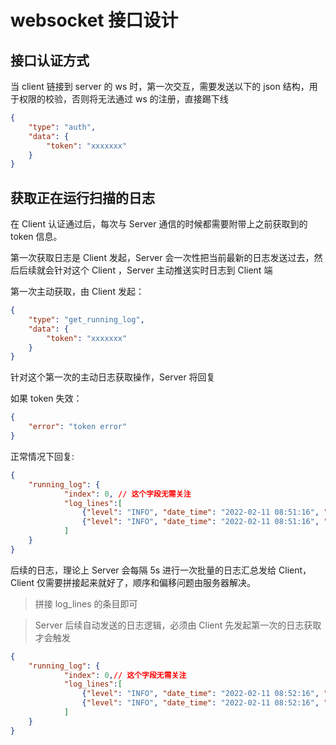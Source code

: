 # websocket 接口设计

## 接口认证方式

当 client 链接到 server 的 ws 时，第一次交互，需要发送以下的 json 结构，用于权限的校验，否则将无法通过 ws 的注册，直接踢下线

```json
{
	"type": "auth",
	"data": {
		"token": "xxxxxxx"
	}
}
```

## 获取正在运行扫描的日志

在 Client 认证通过后，每次与 Server 通信的时候都需要附带上之前获取到的 token 信息。

第一次获取日志是 Client 发起，Server 会一次性把当前最新的日志发送过去，然后后续就会针对这个 Client ，Server 主动推送实时日志到 Client 端

第一次主动获取，由 Client 发起：

```json
{
	"type": "get_running_log",
	"data": {
		"token": "xxxxxxx"
	}
}
```

针对这个第一次的主动日志获取操作，Server 将回复

如果 token 失效：

```json
{
	"error": "token error"
}
```

正常情况下回复:

```json
{
	"running_log": {
    		"index": 0,	// 这个字段无需关注
            "log_lines":[
                {"level": "INFO", "date_time": "2022-02-11 08:51:16", "content": "ChineseSubFinder Version: unknow"},
                {"level": "INFO", "date_time": "2022-02-11 08:51:16", "content": "Need do Setup"}
            ]
	}
}
```

后续的日志，理论上 Server 会每隔 5s 进行一次批量的日志汇总发给 Client，Client 仅需要拼接起来就好了，顺序和偏移问题由服务器解决。

> 拼接 log_lines 的条目即可

> Server 后续自动发送的日志逻辑，必须由 Client 先发起第一次的日志获取才会触发

```json
{
	"running_log": {
    		"index": 0,// 这个字段无需关注
            "log_lines":[
                {"level": "INFO", "date_time": "2022-02-11 08:52:16", "content": "123"},
                {"level": "INFO", "date_time": "2022-02-11 08:52:16", "content": "456"}
            ]
	}
}
```

